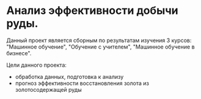 # Анализ эффективности добычи руды.

Данный проект является сборным по результатам изучения 3 курсов: "Машинное обучение", "Обучение с учителем", "Машинное обучение в бизнесе".

Цели данного проекта:
  * обработка данных, подготовка к анализу
  * прогноз эффективности восстановления золота из золотосодержащей руды

